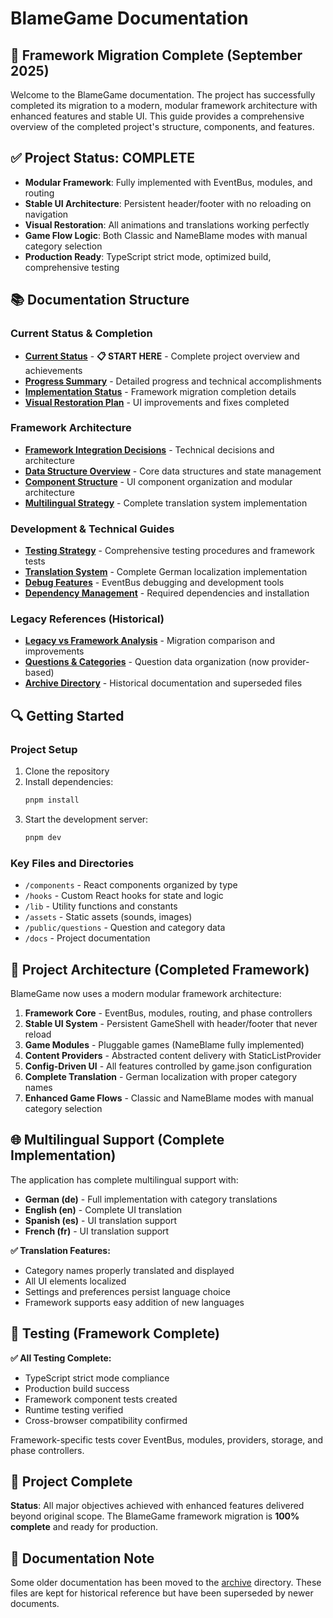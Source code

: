 # BlameGame Documentation

## 🎉 **Framework Migration Complete** (September 2025)

Welcome to the BlameGame documentation. The project has successfully completed its migration to a modern, modular framework architecture with enhanced features and stable UI. This guide provides a comprehensive overview of the completed project's structure, components, and features.

## ✅ **Project Status: COMPLETE**
- **Modular Framework**: Fully implemented with EventBus, modules, and routing
- **Stable UI Architecture**: Persistent header/footer with no reloading on navigation
- **Visual Restoration**: All animations and translations working perfectly
- **Game Flow Logic**: Both Classic and NameBlame modes with manual category selection
- **Production Ready**: TypeScript strict mode, optimized build, comprehensive testing

## 📚 Documentation Structure

### Current Status & Completion

- [**Current Status**](CURRENT_STATUS.md) - **📋 START HERE** - Complete project overview and achievements
- [**Progress Summary**](progress-summary.md) - Detailed progress and technical accomplishments
- [**Implementation Status**](plan-implementation-status.md) - Framework migration completion details
- [**Visual Restoration Plan**](plan-visual-restoration.md) - UI improvements and fixes completed

### Framework Architecture

- [**Framework Integration Decisions**](framework-integration-decisions.md) - Technical decisions and architecture
- [**Data Structure Overview**](DATA_STRUCTURE_OVERVIEW.md) - Core data structures and state management
- [**Component Structure**](COMPONENT_STRUCTURE.md) - UI component organization and modular architecture
- [**Multilingual Strategy**](MULTILINGUAL_STRATEGY.md) - Complete translation system implementation

### Development & Technical Guides

- [**Testing Strategy**](TESTING_STRATEGY.md) - Comprehensive testing procedures and framework tests
- [**Translation System**](TRANSLATION_SYSTEM.md) - Complete German localization implementation
- [**Debug Features**](DEBUG_FEATURES.md) - EventBus debugging and development tools
- [**Dependency Management**](DEPENDENCY_MANAGEMENT.md) - Required dependencies and installation

### Legacy References (Historical)

- [**Legacy vs Framework Analysis**](legacy-vs-framework-analysis.md) - Migration comparison and improvements
- [**Questions & Categories**](QUESTIONS_CATEGORIES.md) - Question data organization (now provider-based)
- [**Archive Directory**](archive/) - Historical documentation and superseded files

## 🔍 Getting Started

### Project Setup

1. Clone the repository
2. Install dependencies:
   ```bash
   pnpm install
   ```
3. Start the development server:
   ```bash
   pnpm dev
   ```

### Key Files and Directories

- `/components` - React components organized by type
- `/hooks` - Custom React hooks for state and logic
- `/lib` - Utility functions and constants
- `/assets` - Static assets (sounds, images)
- `/public/questions` - Question and category data
- `/docs` - Project documentation

## 🧩 Project Architecture (Completed Framework)

BlameGame now uses a modern modular framework architecture:

1. **Framework Core** - EventBus, modules, routing, and phase controllers
2. **Stable UI System** - Persistent GameShell with header/footer that never reload
3. **Game Modules** - Pluggable games (NameBlame fully implemented)
4. **Content Providers** - Abstracted content delivery with StaticListProvider
5. **Config-Driven UI** - All features controlled by game.json configuration
6. **Complete Translation** - German localization with proper category names
7. **Enhanced Game Flows** - Classic and NameBlame modes with manual category selection

## 🌐 Multilingual Support (Complete Implementation)

The application has complete multilingual support with:
- **German (de)** - Full implementation with category translations
- **English (en)** - Complete UI translation
- **Spanish (es)** - UI translation support
- **French (fr)** - UI translation support

**✅ Translation Features:**
- Category names properly translated and displayed
- All UI elements localized
- Settings and preferences persist language choice
- Framework supports easy addition of new languages

## 🧪 Testing (Framework Complete)

**✅ All Testing Complete:**
- TypeScript strict mode compliance
- Production build success
- Framework component tests created
- Runtime testing verified
- Cross-browser compatibility confirmed

Framework-specific tests cover EventBus, modules, providers, storage, and phase controllers.

## 🎯 **Project Complete**

**Status**: All major objectives achieved with enhanced features delivered beyond original scope. The BlameGame framework migration is **100% complete** and ready for production.

## 📄 Documentation Note

Some older documentation has been moved to the [archive](archive/) directory. These files are kept for historical reference but have been superseded by newer documents.